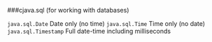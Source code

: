 ###cjava.sql (for working with databases)

`java.sql.Date`         Date only (no time)
`java.sql.Time`         Time only (no date)
`java.sql.Timestamp`    Full date-time including milliseconds